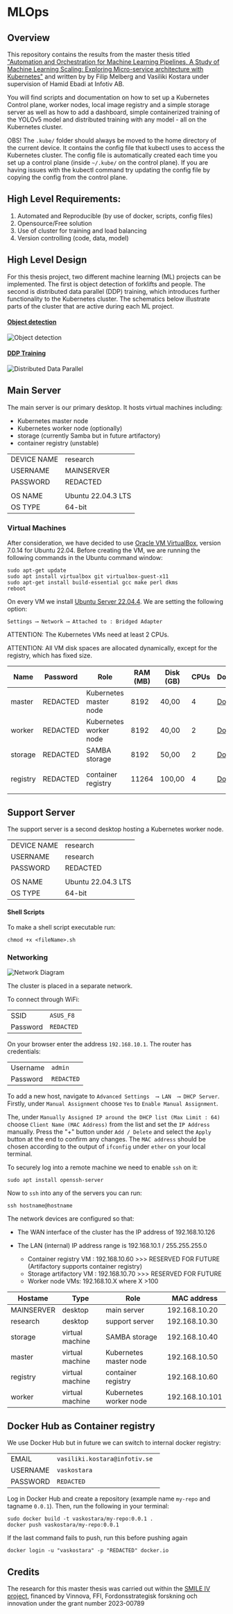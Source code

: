 # MLOps

## Overview

This repository contains the results from the master thesis 
titled
["Automation and Orchestration for Machine Learning Pipelines, A Study of Machine Learning Scaling: Exploring Micro-service architecture with Kubernetes"](Thesis_Report.pdf)
and written by
by Filip Melberg and Vasiliki Kostara under supervision of Hamid Ebadi at Infotiv AB.


You will find scripts and documentation on how to set up a Kubernetes Control plane, worker nodes, local image registry and a simple storage server as well as how to add a dashboard, simple containerized training of the YOLOv5 model and distributed training with any model - all on the Kubernetes cluster.

OBS! The `.kube/` folder should always be moved to the home directory of the current device. It contains the config file that kubectl uses to access the Kubernetes cluster. The config file is automatically created each time you set up a control plane (inside `~/.kube/` on the control plane). If you are having issues with the kubectl command try updating the config file by copying the config from the control plane.  

## High Level Requirements:

1. Automated and Reproducible (by use of docker, scripts, config files)
1. Opensource/Free solution
1. Use of cluster for training and load balancing
1. Version controlling (code, data, model)

## High Level Design
For this thesis project, two different machine learning (ML) projects can be implemented. 
The first is object detection of forklifts and people.
The second is distributed data parallel (DDP) training, which introduces further functionality to the Kubernetes cluster.
The schematics below illustrate parts of the cluster that are active during each ML project.

#### [Object detection](./forkliftDetection/)
![Object detection](resources/cluster-forklift.png)

#### [DDP Training](./k8sDDPtrain/)
![Distributed Data Parallel](resources/cluster-ddp.png)

## Main Server

The main server is our primary desktop.
It hosts virtual machines including:

- Kubernetes master node
- Kubernetes worker node (optionally)
- storage (currently Samba but in future artifactory)
- container registry (unstable)



|             |                    |
| ----------- | ------------------ |
| DEVICE NAME | research           |
| USERNAME    | MAINSERVER         |
| PASSWORD    | REDACTED    |
|             |                    |
| OS NAME     | Ubuntu 22.04.3 LTS |
| OS TYPE     | 64-bit             |


### Virtual Machines

After consideration, we have decided to use [Oracle VM VirtualBox](https://www.virtualbox.org/), version 7.0.14 for Ubuntu 22.04.
Before creating the VM, we are running the following commands in the Ubuntu command window:

```
sudo apt-get update
sudo apt install virtualbox git virtualbox-guest-x11
sudo apt-get install build-essential gcc make perl dkms
reboot
```

On every VM we install [Ubuntu Server 22.04.4](https://releases.ubuntu.com/22.04.4/ubuntu-22.04.4-live-server-amd64.iso).
We are setting the following option:

```
Settings ⟶ Network ⟶ Attached to : Bridged Adapter
```

ATTENTION: The Kubernetes VMs need at least 2 CPUs.

ATTENTION: All VM disk spaces are allocated dynamically, except for the registry, which has fixed size.

| Name     | Password | Role                   | RAM (MB) | Disk (GB) | CPUs | Documentation                       | State      |
| -------- | -------- | ---------------------- | -------- | --------- | ---- | ----------------------------------- | ---------- |
| master   | REDACTED   | Kubernetes master node | 8192     | 40,00     | 4    | [Documentation](kubernetesSetup/)   | in use     |
| worker   | REDACTED   | Kubernetes worker node | 8192     | 40,00     | 2    | [Documentation](kubernetesSetup/)   | in use     |
| storage  | REDACTED  | SAMBA storage          | 8192     | 50,00     | 2    | [Documentation](storageSamba/)      | in use     |
| registry | REDACTED | container registry     | 11264    | 100,00    | 4    | [Documentation](containerRegistry/) | not in use |

## Support Server

The support server is a second desktop hosting a Kubernetes worker node.


|             |                    |
| ----------- | ------------------ |
| DEVICE NAME | research           |
| USERNAME    | research           |
| PASSWORD    | REDACTED    |
|             |                    |
| OS NAME     | Ubuntu 22.04.3 LTS |
| OS TYPE     | 64-bit             |

#### Shell Scripts

To make a shell script executable run:

```
chmod +x <fileName>.sh
```

### Networking

![Network Diagram](resources/network-diagram.png)

The cluster is placed in a separate network.

To connect through WiFi:

|          |             |
| -------- | ----------- |
| SSID     | `ASUS_F8`   |
| Password | `REDACTED` |

On your browser enter the address `192.168.10.1`.
The router has credentials:

|          |               |
| -------- | ------------- |
| Username | `admin`       |
| Password | `REDACTED` |

To add a new host, navigate to `Advanced Settings  ⟶ LAN  ⟶ DHCP Server`.
Firstly, under `Manual Assignment` choose `Yes` to `Enable Manual Assignment`.

The, under `Manually Assigned IP around the DHCP list (Max Limit : 64)` choose `Client Name (MAC Address)` from the list and set the `IP Address` manually. Press the "+" button under `Add / Delete` and select the `Apply` button at the end to confirm any changes.
The `MAC address` should be chosen according to the output of `ifconfig` under `ether` on your local terminal.

To securely log into a remote machine we need to enable `ssh` on it:

```
sudo apt install openssh-server
```

Now to `ssh` into any of the servers you can run:

```
ssh hostname@hostname
```

The network devices are configured so that:


- The WAN interface of the cluster has the IP address of 192.168.10.126

- The LAN (internal) IP address range is 192.168.10.1 / 255.255.255.0

  - Container registry VM : 192.168.10.60  >>> RESERVED FOR FUTURE (Artifactory supports container registry)
  - Storage artifactory VM  : 192.168.10.70  >>> RESERVED FOR FUTURE
  - Worker node VMs: 192.168.10.X where X >100

| Hostame    | Type            | Role                   | MAC address    |
| ---------- | --------------- | ---------------------- | -------------- |
| MAINSERVER | desktop         | main server            | 192.168.10.20  |
| research   | desktop         | support server         | 192.168.10.30  |
| storage    | virtual machine | SAMBA storage          | 192.168.10.40  |
| master     | virtual machine | Kubernetes master node | 192.168.10.50  |
| registry   | virtual machine | container registry     | 192.168.10.60  |
| worker     | virtual machine | Kubernetes worker node | 192.168.10.101 |

## Docker Hub as Container registry

We use Docker Hub but in future we can switch to internal docker registry:

|          |                                |
| -------- | ------------------------------ |
| EMAIL    | `vasiliki.kostara@infotiv.se ` |
| USERNAME | `vaskostara`                   |
| PASSWORD | `REDACTED `              |

Log in Docker Hub and create a repository (example name `my-repo` and tagname `0.0.1`). Then, run the following in your terminal:

```
sudo docker build -t vaskostara/my-repo:0.0.1 .
docker push vaskostara/my-repo:0.0.1
```

If the last command fails to push, run this before pushing again

```
docker login -u "vaskostara" -p "REDACTED" docker.io
```

## Credits

The research for this master thesis was carried out within the [SMILE IV project](https://www.vinnova.se/p/smile-iv/),
financed by Vinnova, FFI, Fordonsstrategisk forskning och innovation under the
grant number 2023-00789
